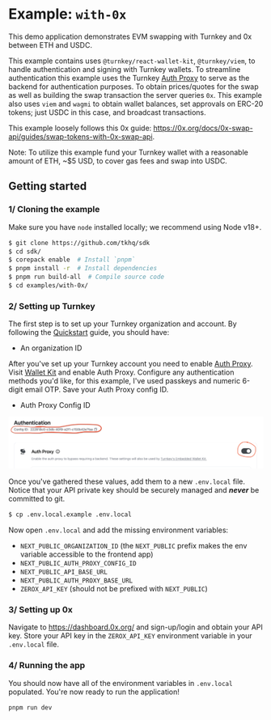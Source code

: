 # Example: `with-0x`

This demo application demonstrates EVM swapping with Turnkey and 0x between ETH and USDC.

This example contains uses `@turnkey/react-wallet-kit`, `@turnkey/viem`, to handle authentication and signing with Turnkey wallets. To streamline authentication this example uses the Turnkey [Auth Proxy](https://docs.turnkey.com/reference/auth-proxy) to serve as the backend for authentication purposes. To obtain prices/quotes for the swap as well as building the swap transaction the server queries `0x`. This example also uses `viem` and `wagmi` to obtain wallet balances, set approvals on ERC-20 tokens; just USDC in this case, and broadcast transactions.

This example loosely follows this 0x guide: https://0x.org/docs/0x-swap-api/guides/swap-tokens-with-0x-swap-api.

Note: To utilize this example fund your Turnkey wallet with a reasonable amount of ETH, ~$5 USD, to cover gas fees and swap into USDC.

## Getting started

### 1/ Cloning the example

Make sure you have `node` installed locally; we recommend using Node v18+.

```bash
$ git clone https://github.com/tkhq/sdk
$ cd sdk/
$ corepack enable  # Install `pnpm`
$ pnpm install -r  # Install dependencies
$ pnpm run build-all  # Compile source code
$ cd examples/with-0x/
```

### 2/ Setting up Turnkey

The first step is to set up your Turnkey organization and account. By following the [Quickstart](https://docs.turnkey.com/getting-started/quickstart) guide, you should have:

- An organization ID

After you've set up your Turnkey account you need to enable [Auth Proxy](https://docs.turnkey.com/reference/auth-proxy). Visit [Wallet Kit](https://app.turnkey.com/dashboard/walletKit) and enable Auth Proxy. Configure any authentication methods you'd like, for this example, I've used passkeys and numeric 6-digit email OTP. Save your Auth Proxy config ID.

- Auth Proxy Config ID

![alt text](./doc/auth-proxy.png)

Once you've gathered these values, add them to a new `.env.local` file. Notice that your API private key should be securely managed and **_never_** be committed to git.

```bash
$ cp .env.local.example .env.local
```

Now open `.env.local` and add the missing environment variables:

- `NEXT_PUBLIC_ORGANIZATION_ID` (the `NEXT_PUBLIC` prefix makes the env variable accessible to the frontend app)
- `NEXT_PUBLIC_AUTH_PROXY_CONFIG_ID`
- `NEXT_PUBLIC_API_BASE_URL`
- `NEXT_PUBLIC_AUTH_PROXY_BASE_URL`
- `ZEROX_API_KEY` (should not be prefixed with `NEXT_PUBLIC`)

### 3/ Setting up 0x

Navigate to https://dashboard.0x.org/ and sign-up/login and obtain your API key. Store your API key in the `ZEROX_API_KEY` environment variable in your `.env.local` file.

### 4/ Running the app

You should now have all of the environment variables in `.env.local` populated. You're now ready to run the application!

```bash
pnpm run dev
```
